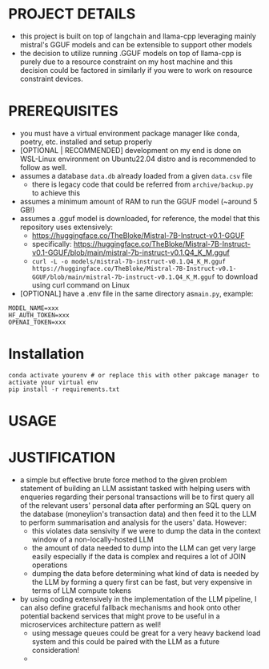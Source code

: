 
# PROJECT DETAILS
- this project is built on top of langchain and llama-cpp leveraging mainly mistral's GGUF models and can be extensible to support other models
- the decision to utilize running .GGUF models on top of llama-cpp is purely due to a resource constraint on my host machine and this decision could be factored in similarly if you were to work on resource constraint devices.

# PREREQUISITES
- you must have a virtual environment package manager like conda, poetry, etc. installed and setup properly
- [OPTIONAL | RECOMMENDED] development on my end is done on WSL-Linux environment on Ubuntu22.04 distro and is recommended to follow as well.
- assumes a database `data.db` already loaded from a given `data.csv` file
  - there is legacy code that could be referred from `archive/backup.py` to achieve this
- assumes a minimum amount of RAM to run the GGUF model (~around 5 GB!)
- assumes a .gguf model is downloaded, for reference, the model that this repository uses extensively: 
  - https://huggingface.co/TheBloke/Mistral-7B-Instruct-v0.1-GGUF
  - specifically: https://huggingface.co/TheBloke/Mistral-7B-Instruct-v0.1-GGUF/blob/main/mistral-7b-instruct-v0.1.Q4_K_M.gguf
  - `curl -L -o models/mistral-7b-instruct-v0.1.Q4_K_M.gguf https://huggingface.co/TheBloke/Mistral-7B-Instruct-v0.1-GGUF/blob/main/mistral-7b-instruct-v0.1.Q4_K_M.gguf` to download using curl command on Linux
- [OPTIONAL] have a .env file in the same directory as`main.py`, example:
```
MODEL_NAME=xxx
HF_AUTH_TOKEN=xxx
OPENAI_TOKEN=xxx
```

# Installation
```
conda activate yourenv # or replace this with other pakcage manager to activate your virtual env
pip install -r requirements.txt
```


# USAGE


# JUSTIFICATION
- a simple but effective brute force method to the given problem statement of building an LLM assistant tasked with helping users with enqueries regarding their personal transactions will be to first query all of the relevant users' personal data after performing an SQL query on the database (moneylion's transaction data) and then feed it to the LLM to perform summarisation and analysis for the users' data. However:
  - this violates data sensivity if we were to dump the data in the context window of a non-locally-hosted LLM
  - the amount of data needed to dump into the LLM can get very large easily especially if the data is complex and requires a lot of JOIN operations
  - dumping the data before determining what kind of data is needed by the LLM by forming a query first can be fast, but very expensive in terms of LLM compute tokens
- by using coding extensively in the implementation of the LLM pipeline, I can also define graceful fallback mechanisms and hook onto other potential backend services that might prove to be useful in a microservices architecture pattern as well!
  - using message queues could be great for a very heavy backend load system and this could be paired with the LLM as a future consideration!
  - 

